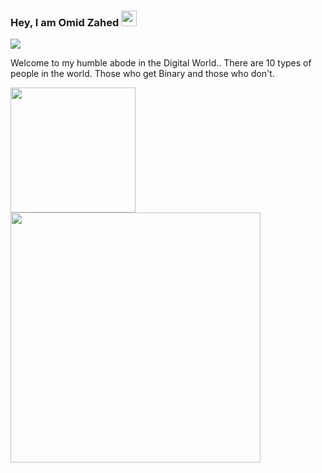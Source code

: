 ### Hey, I am Omid Zahed <img src="https://media.giphy.com/media/hvRJCLFzcasrR4ia7z/giphy.gif" width="25px">
<img src ="https://komarev.com/ghpvc/?username=Omid-Zahed"/>
<p>Welcome to my humble abode in the Digital World.. There are 10 types of people in the world. Those who get Binary and those who don't.</p>



<img src="https://github-readme-stats.vercel.app/api?username=Omid-Zahed&hide=contribs"  height="200">

<img src="https://wakatime.com/share/@omid/9bb637bd-4e77-4f1e-adb1-557bf60da0e5.png"  height="400">
